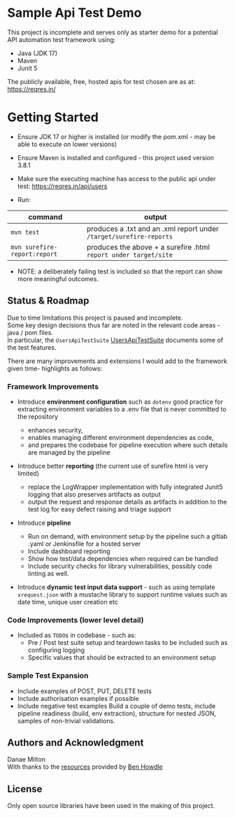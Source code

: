 # Sample Api Test Demo
This project is incomplete and serves only as starter demo for a potential API automation test framework using:
- Java (JDK 17)
- Maven
- Junit 5

The publicly available, free, hosted apis for test chosen are as at: https://reqres.in/

# Getting Started
- Ensure JDK 17 or higher is installed (or modify the pom.xml - may be able to execute on lower versions)
- Ensure Maven is installed and configured - this project used version 3.8.1
- Make sure the executing machine has access to the public api under test: https://reqres.in/api/users

- Run:

| command                      | output                                                              |
|------------------------------|---------------------------------------------------------------------|
| `mvn test `                  | produces a .txt and an .xml report under `/target/surefire-reports` |
| `mvn surefire-report:report` | produces the above + a surefire .html `report under target/site`    |

* NOTE: a deliberately failing test is included so that the report can show more meaningful outcomes. 

## Status & Roadmap
Due to time limitations this project is paused and incomplete.   
Some key design decisions thus far are noted in the relevant code areas - java / pom files.  
In particular, the `UsersApiTestSuite` [UsersApiTestSuite](./src/test/java/reqres/UsersApiTestSuite.java) documents some of the test features.

There are many improvements and extensions I would add to the framework given time- highlights as follows:

### Framework Improvements
- Introduce **environment configuration** such as `dotenv` good practice for extracting environment variables to a .env file that is never committed to the repository
    - enhances security,
    - enables managing different environment dependencies as code,
    - and prepares the codebase for pipeline execution where such details are managed by the pipeline


- Introduce better **reporting** (the current use of surefire html is very limited) 
  - replace the LogWrapper implementation with fully integrated Junit5 logging that also preserves artifacts as output
  - output the request and response details as artifacts in addition to the test log for easy defect raising and triage support

  
- Introduce **pipeline**
  - Run on demand, with environment setup by the pipeline such a gitlab .yaml or Jenkinsfile for a hosted server
  - Include dashboard reporting
  - Show how test/data dependencies when required can be handled
  - Include security checks for library vulnerabilities, possibly code linting as well.
  

- Introduce **dynamic test input data support** - such as using template `xrequest.json` with a mustache library to support runtime values such as date time, unique user creation etc


### Code Improvements (lower level detail)
- Included as `TODO`s in codebase - such as:
  - Pre / Post test suite setup and teardown tasks to be included such as configuring logging
  - Specific values that should be extracted to an environment setup
  
### Sample Test Expansion
- Include examples of POST, PUT, DELETE tests
- Include authorisation examples if possible
- Include negative test examples
Build a couple of demo tests, include pipeline readiness (build, env extraction), structure for nested JSON, samples of non-trivial validations.


## Authors and Acknowledgment
Danae Milton   
With thanks to the [resources](https://reqres.in/) provided by [Ben Howdle](https://benhowdle.im/)

## License
Only open source libraries have been used in the making of this project.  



